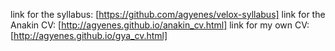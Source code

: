 link for the syllabus: [https://github.com/agyenes/velox-syllabus]
link for the Anakin CV: [http://agyenes.github.io/anakin_cv.html]
link for my own CV: [http://agyenes.github.io/gya_cv.html]